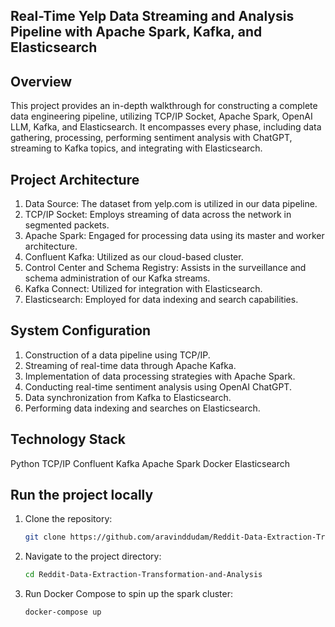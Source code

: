 ## Real-Time Yelp Data Streaming and Analysis Pipeline with Apache Spark, Kafka, and Elasticsearch

## Overview
This project provides an in-depth walkthrough for constructing a complete data engineering pipeline, utilizing TCP/IP Socket, Apache Spark, OpenAI LLM, Kafka, and Elasticsearch. It encompasses every phase, including data gathering, processing, performing sentiment analysis with ChatGPT, streaming to Kafka topics, and integrating with Elasticsearch.

## Project Architecture

1. Data Source: The dataset from yelp.com is utilized in our data pipeline.
2. TCP/IP Socket: Employs streaming of data across the network in segmented packets.
3. Apache Spark: Engaged for processing data using its master and worker architecture.
4. Confluent Kafka: Utilized as our cloud-based cluster.
5. Control Center and Schema Registry: Assists in the surveillance and schema administration of our Kafka streams.
6. Kafka Connect: Utilized for integration with Elasticsearch.
7. Elasticsearch: Employed for data indexing and search capabilities.

## System Configuration
1. Construction of a data pipeline using TCP/IP.
2. Streaming of real-time data through Apache Kafka.
3. Implementation of data processing strategies with Apache Spark.
4. Conducting real-time sentiment analysis using OpenAI ChatGPT.
5. Data synchronization from Kafka to Elasticsearch.
6. Performing data indexing and searches on Elasticsearch.

## Technology Stack
Python
TCP/IP
Confluent Kafka
Apache Spark
Docker
Elasticsearch

## Run the project locally

1. Clone the repository:
    ```bash
    git clone https://github.com/aravinddudam/Reddit-Data-Extraction-Transformation-and-Analysis.git
    ```

2. Navigate to the project directory:
    ```bash
    cd Reddit-Data-Extraction-Transformation-and-Analysis
    ```

3. Run Docker Compose to spin up the spark cluster:
    ```bash
    docker-compose up
    ```
